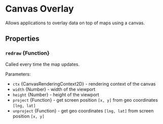 # Canvas Overlay

Allows applications to overlay data on top of maps using a canvas.

## Properties

### `redraw` {Function}

Called every time the map updates.

Parameters:
- `ctx` {CanvasRenderingContext2D} - rendering context of the canvas
- `width` {Number} - width of the viewport
- `height` {Number} - height of the viewport
- `project` {Function} - get screen position `[x, y]` from geo coordinates `[lng, lat]`
- `unproject` {Function} - get geo coordinates `[lng, lat]` from screen position `[x, y]`
